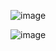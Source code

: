 ![image](https://user-images.githubusercontent.com/62774638/156415420-066cf25e-0c9d-47e4-9916-695d4201a257.png)

![image](https://user-images.githubusercontent.com/62774638/156414910-5c5e3f97-71a2-4442-b685-0ab65368093c.png)

